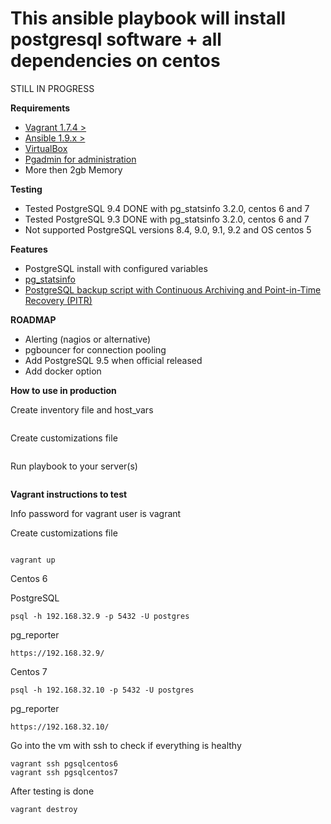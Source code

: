 This ansible playbook will install postgresql software + all dependencies on centos
===================================================================================

STILL IN PROGRESS

<b>Requirements</b>
 
- [Vagrant 1.7.4 >](https://www.vagrantup.com)
- [Ansible 1.9.x >](http://www.ansible.com)
- [VirtualBox](https://www.virtualbox.org)
- [Pgadmin for administration](http://www.pgadmin.org) 
- More then 2gb Memory

<b>Testing</b>

- Tested PostgreSQL 9.4 DONE with pg_statsinfo 3.2.0, centos 6 and 7 
- Tested PostgreSQL 9.3 DONE with pg_statsinfo 3.2.0, centos 6 and 7
- Not supported PostgreSQL versions 8.4, 9.0, 9.1, 9.2 and OS centos 5


<b>Features</b>

- PostgreSQL install with configured variables
- [pg_statsinfo](http://sourceforge.net/projects/pgstatsinfo/?source=navbar)
- [PostgreSQL backup script with Continuous Archiving and Point-in-Time Recovery (PITR) ](http://www.postgresql.org/docs/current/static/continuous-archiving.html)


<b>ROADMAP</b>
- Alerting (nagios or alternative)
- pgbouncer for connection pooling 
- Add PostgreSQL 9.5 when official released
- Add docker option

<b>How to use in production</b>

Create inventory file and host_vars

```

```

Create customizations file 

```

```

Run playbook to your server(s)

```

```

<b>Vagrant instructions to test</b>

Info password for vagrant user is vagrant

Create customizations file 

```

```

```
vagrant up 
```

Centos 6 

PostgreSQL
```
psql -h 192.168.32.9 -p 5432 -U postgres

```

pg_reporter

```
https://192.168.32.9/
```

Centos 7

```
psql -h 192.168.32.10 -p 5432 -U postgres 
```

pg_reporter

```
https://192.168.32.10/
```

Go into the vm with ssh to check if everything is healthy

```
vagrant ssh pgsqlcentos6 
vagrant ssh pgsqlcentos7
```

After testing is done

```
vagrant destroy 
```
